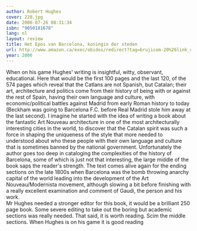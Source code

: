 ```yaml
---
author: Robert Hughes
cover: 220.jpg
date: 2006-07-26 08:31:34
isbn: "9050181678"
lang: nl
layout: review
title: Het Epos van Barcelona, koningin der steden
url: http://www.amazon.ca/exec/obidos/redirect?tag=brujicom-20%26link_code=xm2%26camp=2025%26creative=165953%26path=http://www.amazon.ca/gp/redirect.html%253fASIN=0394580273%2526tag=brujicom-20%2526lcode=xm2%2526cID=2025%2526ccmID=165953%2526location=/o/ASIN/0394580273%25253FSubscriptionId=0VJDVJ14KM0P0VXDCQ82
year: 2006
---
```


When on his game Hughes' writing is insightful, witty, observant, educational. Here that would be the first 100 pages and the last 120, of the 574 pages which reveal that the Catlans are not Spanish, but Catalan; their art, architecture and politics come from their history of being with or against the rest of Spain, having their own language and culture, with economic/political battles against Madrid from early Roman history to today (Beckham was going to Barcelona F.C. before Real Madrid stole him away at the last second). I imagine he started with the idea of writing a book about the fantastic Art Nouveau architecture in one of the most architecturally interesting cities in the world, to discover that the Catalan spirit was such a force in shaping the uniqueness of the style that more needed to understood about who these people with their own language and culture that is sometimes banned by the national government. Unfortunately the author goes too deep in cataloging the complexities of the history of Barcelona, some of which is just not that interesting, the large middle of the book saps the reader's strength. The text comes alive again for the ending sections on the late 1800s when Barcelona was the bomb throwing anarchy capital of the world leading into the development of the Art Nouveau/Modernista movement, although slowing a bit before finishing with a really excellent examination and comment of Gaudi, the person and his work.  
Mr Hughes needed a stronger editor for this book, it would be a brilliant 250 page book. Some severe editing to take out the boring but academic sections was really needed.
That said, it is worth reading. Scim the middle sections. When Hughes is on his game it is good reading
